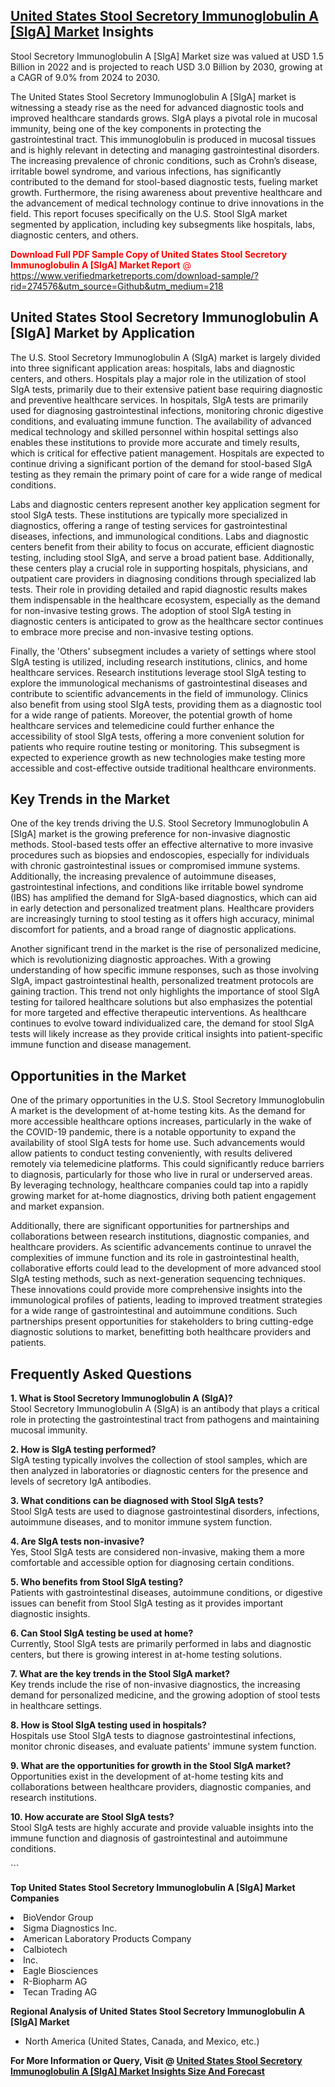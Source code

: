 <h2><a href="https://www.verifiedmarketreports.com/download-sample/?rid=274576&amp;utm_source=Github&amp;utm_medium=218" target="_blank">United States Stool Secretory Immunoglobulin A [SIgA] Market</a> Insights</h2><p>Stool Secretory Immunoglobulin A [SIgA] Market size was valued at USD 1.5 Billion in 2022 and is projected to reach USD 3.0 Billion by 2030, growing at a CAGR of 9.0% from 2024 to 2030.</p><p> <p>The United States Stool Secretory Immunoglobulin A [SIgA] market is witnessing a steady rise as the need for advanced diagnostic tools and improved healthcare standards grows. SIgA plays a pivotal role in mucosal immunity, being one of the key components in protecting the gastrointestinal tract. This immunoglobulin is produced in mucosal tissues and is highly relevant in detecting and managing gastrointestinal disorders. The increasing prevalence of chronic conditions, such as Crohn’s disease, irritable bowel syndrome, and various infections, has significantly contributed to the demand for stool-based diagnostic tests, fueling market growth. Furthermore, the rising awareness about preventive healthcare and the advancement of medical technology continue to drive innovations in the field. This report focuses specifically on the U.S. Stool SIgA market segmented by application, including key subsegments like hospitals, labs, diagnostic centers, and others. <p><span class=""><span style="color: #ff0000;"><strong>Download Full PDF Sample Copy of United States Stool Secretory Immunoglobulin A [SIgA] Market Report</strong> @ </span><a href="https://www.verifiedmarketreports.com/download-sample/?rid=274576&amp;utm_source=Github&amp;utm_medium=218" target="_blank">https://www.verifiedmarketreports.com/download-sample/?rid=274576&amp;utm_source=Github&amp;utm_medium=218</a></span></p></p> <h2>United States Stool Secretory Immunoglobulin A [SIgA] Market by Application</h2> <p>The U.S. Stool Secretory Immunoglobulin A (SIgA) market is largely divided into three significant application areas: hospitals, labs and diagnostic centers, and others. Hospitals play a major role in the utilization of stool SIgA tests, primarily due to their extensive patient base requiring diagnostic and preventive healthcare services. In hospitals, SIgA tests are primarily used for diagnosing gastrointestinal infections, monitoring chronic digestive conditions, and evaluating immune function. The availability of advanced medical technology and skilled personnel within hospital settings also enables these institutions to provide more accurate and timely results, which is critical for effective patient management. Hospitals are expected to continue driving a significant portion of the demand for stool-based SIgA testing as they remain the primary point of care for a wide range of medical conditions. <p>Labs and diagnostic centers represent another key application segment for stool SIgA tests. These institutions are typically more specialized in diagnostics, offering a range of testing services for gastrointestinal diseases, infections, and immunological conditions. Labs and diagnostic centers benefit from their ability to focus on accurate, efficient diagnostic testing, including stool SIgA, and serve a broad patient base. Additionally, these centers play a crucial role in supporting hospitals, physicians, and outpatient care providers in diagnosing conditions through specialized lab tests. Their role in providing detailed and rapid diagnostic results makes them indispensable in the healthcare ecosystem, especially as the demand for non-invasive testing grows. The adoption of stool SIgA testing in diagnostic centers is anticipated to grow as the healthcare sector continues to embrace more precise and non-invasive testing options. <p>Finally, the 'Others' subsegment includes a variety of settings where stool SIgA testing is utilized, including research institutions, clinics, and home healthcare services. Research institutions leverage stool SIgA testing to explore the immunological mechanisms of gastrointestinal diseases and contribute to scientific advancements in the field of immunology. Clinics also benefit from using stool SIgA tests, providing them as a diagnostic tool for a wide range of patients. Moreover, the potential growth of home healthcare services and telemedicine could further enhance the accessibility of stool SIgA tests, offering a more convenient solution for patients who require routine testing or monitoring. This subsegment is expected to experience growth as new technologies make testing more accessible and cost-effective outside traditional healthcare environments. <h2>Key Trends in the Market</h2> <p>One of the key trends driving the U.S. Stool Secretory Immunoglobulin A [SIgA] market is the growing preference for non-invasive diagnostic methods. Stool-based tests offer an effective alternative to more invasive procedures such as biopsies and endoscopies, especially for individuals with chronic gastrointestinal issues or compromised immune systems. Additionally, the increasing prevalence of autoimmune diseases, gastrointestinal infections, and conditions like irritable bowel syndrome (IBS) has amplified the demand for SIgA-based diagnostics, which can aid in early detection and personalized treatment plans. Healthcare providers are increasingly turning to stool testing as it offers high accuracy, minimal discomfort for patients, and a broad range of diagnostic applications. <p>Another significant trend in the market is the rise of personalized medicine, which is revolutionizing diagnostic approaches. With a growing understanding of how specific immune responses, such as those involving SIgA, impact gastrointestinal health, personalized treatment protocols are gaining traction. This trend not only highlights the importance of stool SIgA testing for tailored healthcare solutions but also emphasizes the potential for more targeted and effective therapeutic interventions. As healthcare continues to evolve toward individualized care, the demand for stool SIgA tests will likely increase as they provide critical insights into patient-specific immune function and disease management. <h2>Opportunities in the Market</h2> <p>One of the primary opportunities in the U.S. Stool Secretory Immunoglobulin A market is the development of at-home testing kits. As the demand for more accessible healthcare options increases, particularly in the wake of the COVID-19 pandemic, there is a notable opportunity to expand the availability of stool SIgA tests for home use. Such advancements would allow patients to conduct testing conveniently, with results delivered remotely via telemedicine platforms. This could significantly reduce barriers to diagnosis, particularly for those who live in rural or underserved areas. By leveraging technology, healthcare companies could tap into a rapidly growing market for at-home diagnostics, driving both patient engagement and market expansion. <p>Additionally, there are significant opportunities for partnerships and collaborations between research institutions, diagnostic companies, and healthcare providers. As scientific advancements continue to unravel the complexities of immune function and its role in gastrointestinal health, collaborative efforts could lead to the development of more advanced stool SIgA testing methods, such as next-generation sequencing techniques. These innovations could provide more comprehensive insights into the immunological profiles of patients, leading to improved treatment strategies for a wide range of gastrointestinal and autoimmune conditions. Such partnerships present opportunities for stakeholders to bring cutting-edge diagnostic solutions to market, benefitting both healthcare providers and patients. <h2>Frequently Asked Questions</h2> <p><strong>1. What is Stool Secretory Immunoglobulin A (SIgA)?</strong><br> Stool Secretory Immunoglobulin A (SIgA) is an antibody that plays a critical role in protecting the gastrointestinal tract from pathogens and maintaining mucosal immunity. </p> <p><strong>2. How is SIgA testing performed?</strong><br> SIgA testing typically involves the collection of stool samples, which are then analyzed in laboratories or diagnostic centers for the presence and levels of secretory IgA antibodies. </p> <p><strong>3. What conditions can be diagnosed with Stool SIgA tests?</strong><br> Stool SIgA tests are used to diagnose gastrointestinal disorders, infections, autoimmune diseases, and to monitor immune system function. </p> <p><strong>4. Are SIgA tests non-invasive?</strong><br> Yes, Stool SIgA tests are considered non-invasive, making them a more comfortable and accessible option for diagnosing certain conditions. </p> <p><strong>5. Who benefits from Stool SIgA testing?</strong><br> Patients with gastrointestinal diseases, autoimmune conditions, or digestive issues can benefit from Stool SIgA testing as it provides important diagnostic insights. </p> <p><strong>6. Can Stool SIgA testing be used at home?</strong><br> Currently, Stool SIgA tests are primarily performed in labs and diagnostic centers, but there is growing interest in at-home testing solutions. </p> <p><strong>7. What are the key trends in the Stool SIgA market?</strong><br> Key trends include the rise of non-invasive diagnostics, the increasing demand for personalized medicine, and the growing adoption of stool tests in healthcare settings. </p> <p><strong>8. How is Stool SIgA testing used in hospitals?</strong><br> Hospitals use Stool SIgA tests to diagnose gastrointestinal infections, monitor chronic diseases, and evaluate patients' immune system function. </p> <p><strong>9. What are the opportunities for growth in the Stool SIgA market?</strong><br> Opportunities exist in the development of at-home testing kits and collaborations between healthcare providers, diagnostic companies, and research institutions. </p> <p><strong>10. How accurate are Stool SIgA tests?</strong><br> Stool SIgA tests are highly accurate and provide valuable insights into the immune function and diagnosis of gastrointestinal and autoimmune conditions. </p> ```</p><p><strong>Top United States Stool Secretory Immunoglobulin A [SIgA] Market Companies</strong></p><div data-test-id=""><p><li>BioVendor Group</li><li> Sigma Diagnostics Inc.</li><li> American Laboratory Products Company</li><li> Calbiotech</li><li> Inc.</li><li> Eagle Biosciences</li><li> R-Biopharm AG</li><li> Tecan Trading AG</li></p><div><strong>Regional Analysis of&nbsp;United States Stool Secretory Immunoglobulin A [SIgA] Market</strong></div><ul><li dir="ltr"><p dir="ltr">North America&nbsp;(United States, Canada, and Mexico, etc.)</p></li></ul><p><strong>For More Information or Query, Visit @&nbsp;</strong><strong><a href="https://www.verifiedmarketreports.com/product/stool-secretory-immunoglobulin-a-siga-market/?utm_source=Github&amp;utm_medium=218" target="_blank">United States Stool Secretory Immunoglobulin A [SIgA] Market Insights Size And Forecast</a></strong></p></div>
